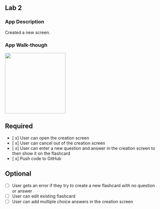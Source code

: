 

## Lab 2

### App Description
Created a new screen.

### App Walk-though


<img src="http://g.recordit.co/VxzsefhMPD.gif" width=200><br>



## Required
- [ x] User can open the creation screen
- [ x] User can cancel out of the creation screen
- [ x] User can enter a new question and answer in the creation screen to then show it on the flashcard
- [ x] Push code to GitHub
## Optional
- [ ] User gets an error if they try to create a new flashcard with no question or answer
- [ ] User can edit existing flashcard
- [ ] User can add multiple choice answers in the creation screen
